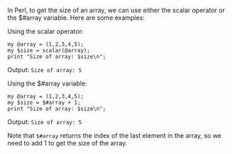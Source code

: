 In Perl, to get the size of an array, we can use either the scalar operator or the $#array variable. Here are some examples:

Using the scalar operator:
```
my @array = (1,2,3,4,5);
my $size = scalar(@array);
print "Size of array: $size\n";
```
Output: `Size of array: 5`

Using the $#array variable:
```
my @array = (1,2,3,4,5);
my $size = $#array + 1;
print "Size of array: $size\n";
```
Output: `Size of array: 5`

Note that `$#array` returns the index of the last element in the array, so we need to add 1 to get the size of the array.